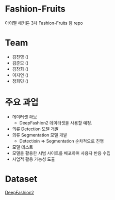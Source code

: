 # Fashion-Fruits
아이펠 해커톤 3차 Fashion-Fruits 팀 repo

# Team

- 김진영 ()
- 김준모 ()
- 김창희 ()
- 이지연 ()
- 정희민 ()

# 주요 과업

- 데이터셋 확보
    - DeepFashion2 데이터셋을 사용할 예정.
- 의류 Detection 모델 개발
- 의류 Segmentation 모델 개발
    - Detectioin ⇒ Segmentation 순차적으로 진행
- 모델 테스트
- 모델을 활용한 시범 사이트를 배포하여 사용자 반응 수집
- 사업적 활용 가능성 도출

# Dataset
[DeepFashion2](https://github.com/switchablenorms/DeepFashion2)